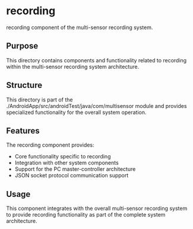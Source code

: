 # recording

recording component of the multi-sensor recording system.

## Purpose

This directory contains components and functionality related to recording within the multi-sensor recording system architecture.

## Structure

This directory is part of the ./AndroidApp/src/androidTest/java/com/multisensor module and provides specialized functionality for the overall system operation.

## Features

The recording component provides:
- Core functionality specific to recording
- Integration with other system components
- Support for the PC master-controller architecture
- JSON socket protocol communication support

## Usage

This component integrates with the overall multi-sensor recording system to provide recording functionality as part of the complete system architecture.
